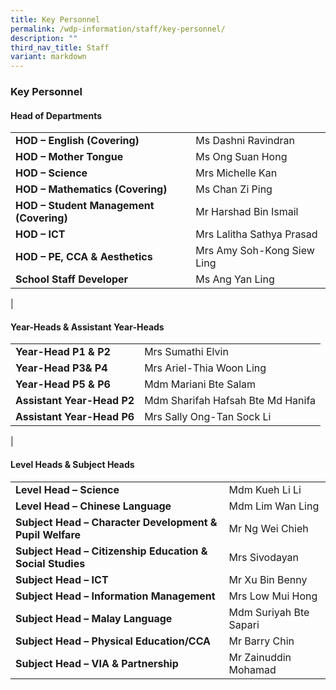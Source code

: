 ```yaml
---
title: Key Personnel
permalink: /wdp-information/staff/key-personnel/
description: ""
third_nav_title: Staff
variant: markdown
---
```

### **Key Personnel**
#### **Head of Departments**

|  |  |
|---|---|
| **HOD – English (Covering)** | Ms Dashni Ravindran |
| **HOD – Mother Tongue** | Ms Ong Suan Hong |
| **HOD – Science** | Mrs Michelle Kan |
| **HOD – Mathematics (Covering)** | Ms Chan Zi Ping |
| **HOD – Student Management (Covering)** | Mr Harshad Bin Ismail |
| **HOD – ICT** | Mrs Lalitha Sathya Prasad |
| **HOD – PE, CCA & Aesthetics** | Mrs Amy Soh-Kong Siew Ling |
| **School Staff Developer** | Ms Ang Yan Ling |
|

#### **Year-Heads & Assistant Year-Heads**

|  |  |
|---|---|
| **Year-Head P1 & P2** | Mrs Sumathi Elvin |
| **Year-Head P3& P4** | Mrs Ariel-Thia Woon Ling |
| **Year-Head P5 & P6** | Mdm Mariani Bte Salam |
| **Assistant Year-Head P2**  | Mdm Sharifah Hafsah Bte Md Hanifa |
| **Assistant Year-Head P6** | Mrs Sally Ong-Tan Sock Li |
|

#### **Level Heads & Subject Heads**

|  |  |
|---|---|
| **Level Head – Science** | Mdm Kueh Li Li |
| **Level Head – Chinese Language** | Mdm Lim Wan Ling |
| **Subject Head – Character Development & Pupil Welfare** | Mr Ng Wei Chieh |
| **Subject Head – Citizenship Education & Social Studies** | Mrs Sivodayan |
| **Subject Head – ICT** | Mr Xu Bin Benny |
| **Subject Head – Information Management** | Mrs Low Mui Hong |
| **Subject Head – Malay Language** | Mdm Suriyah Bte Sapari |
| **Subject Head – Physical Education/CCA** | Mr Barry Chin |
| **Subject Head – VIA & Partnership** | Mr Zainuddin Mohamad |